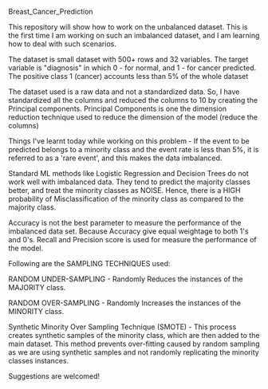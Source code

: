 Breast_Cancer_Prediction

This repository will show how to work on the unbalanced dataset. This is the first time I am working on such an imbalanced dataset, and I am learning how to deal with such scenarios. 

The dataset is small dataset with 500+ rows and 32 variables. The target variable is "diagnosis" in which 0 - for normal, and 1 - for cancer predicted. The positive class 1 (cancer) accounts less than 5% of the whole dataset

The dataset used is a raw data and not a standardized data. So, I have standardized all the columns and reduced the columns to 10 by creating the Principal components. Principal Components is one the dimension reduction technique used to reduce the dimension of the model (reduce the columns)

Things I've learnt today while working on this problem - If the event to be predicted belongs to a minority class and the event rate is less than 5%, it is referred to as a 'rare event', and this makes the data imbalanced.

Standard ML methods like Logistic Regression and Decision Trees do not work well with imbalanced data. They tend to predict the majority classes better, and treat the minority classes as NOISE. Hence, there is a HIGH probability of Misclassification of the minority class as compared to the majority class.

Accuracy is not the best parameter to measure the performance of the imbalanced data set. Because Accuracy give equal weightage to both 1's and 0's. Recall and Precision score is used for measure the performance of the model. 

Following are the SAMPLING TECHNIQUES used:

RANDOM UNDER-SAMPLING - Randomly Reduces the instances of the MAJORITY class.

RANDOM OVER-SAMPLING - Randomly Increases the instances of the MINORITY class.

Synthetic Minority Over Sampling Technique (SMOTE) - This process creates synthetic samples of the minority class, which are then added to the main dataset. This method prevents over-fitting caused by random sampling as we are using synthetic samples and not randomly replicating the minority classes instances.

Suggestions are welcomed!
